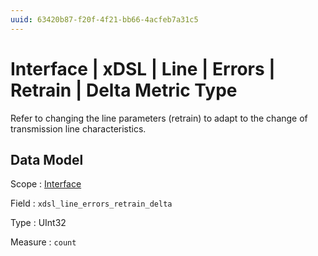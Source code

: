 ```yaml
---
uuid: 63420b87-f20f-4f21-bb66-4acfeb7a31c5
---
```

# Interface | xDSL | Line | Errors | Retrain | Delta Metric Type

Refer to changing the line parameters (retrain) to adapt to the change of transmission line characteristics.

## Data Model

Scope
: [Interface](../../../../../metric-scopes-reference/interface.md)

Field
: `xdsl_line_errors_retrain_delta`

Type
: UInt32

Measure
: `count`

